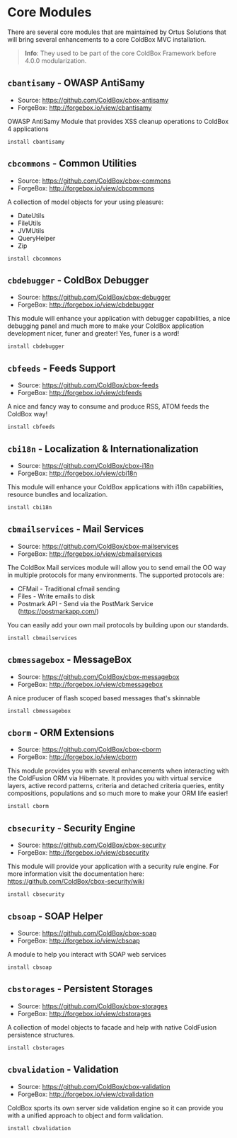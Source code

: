# Core Modules

There are several core modules that are maintained by Ortus Solutions that will bring several enhancements to a core ColdBox MVC installation.  

> **Info**: They used to be part of the core ColdBox Framework before 4.0.0 modularization.

## `cbantisamy` - OWASP AntiSamy
* Source: https://github.com/ColdBox/cbox-antisamy
* ForgeBox: http://forgebox.io/view/cbantisamy

OWASP AntiSamy Module that provides XSS cleanup operations to ColdBox 4 applications

```
install cbantisamy
```

## `cbcommons` - Common Utilities
* Source: https://github.com/ColdBox/cbox-commons
* ForgeBox: http://forgebox.io/view/cbcommons

A collection of model objects for your using pleasure:

* DateUtils
* FileUtils
* JVMUtils
* QueryHelper
* Zip

```
install cbcommons
```

## `cbdebugger` - ColdBox Debugger
* Source: https://github.com/ColdBox/cbox-debugger
* ForgeBox: http://forgebox.io/view/cbdebugger

This module will enhance your application with debugger capabilities, a nice debugging panel and much more to make your ColdBox application development nicer, funer and greater! Yes, funer is a word!

```
install cbdebugger
```

## `cbfeeds` - Feeds Support
* Source: https://github.com/ColdBox/cbox-feeds
* ForgeBox: http://forgebox.io/view/cbfeeds

A nice and fancy way to consume and produce RSS, ATOM feeds the ColdBox way!

```
install cbfeeds
```

## `cbi18n` - Localization & Internationalization
* Source: https://github.com/ColdBox/cbox-i18n
* ForgeBox: http://forgebox.io/view/cbi18n

This module will enhance your ColdBox applications with i18n capabilities, resource bundles and localization.

```
install cbi18n
```

## `cbmailservices` - Mail Services
* Source: https://github.com/ColdBox/cbox-mailservices
* ForgeBox: http://forgebox.io/view/cbmailservices

The ColdBox Mail services module will allow you to send email the OO way in multiple protocols for many environments. The supported protocols are:

* CFMail - Traditional cfmail sending
* Files - Write emails to disk
* Postmark API - Send via the PostMark Service (https://postmarkapp.com/)

You can easily add your own mail protocols by building upon our standards.



```
install cbmailservices
```

## `cbmessagebox` - MessageBox
* Source: https://github.com/ColdBox/cbox-messagebox
* ForgeBox: http://forgebox.io/view/cbmessagebox

A nice producer of flash scoped based messages that's skinnable

```
install cbmessagebox
```

## `cborm` - ORM Extensions
* Source: https://github.com/ColdBox/cbox-cborm
* ForgeBox: http://forgebox.io/view/cborm

This module provides you with several enhancements when interacting with the ColdFusion ORM via Hibernate. It provides you with virtual service layers, active record patterns, criteria and detached criteria queries, entity compositions, populations and so much more to make your ORM life easier!

```
install cborm
```

## `cbsecurity` - Security Engine
* Source: https://github.com/ColdBox/cbox-security
* ForgeBox: http://forgebox.io/view/cbsecurity

This module will provide your application with a security rule engine. For more information visit the documentation here: https://github.com/ColdBox/cbox-security/wiki

```
install cbsecurity
```

## `cbsoap` - SOAP Helper
* Source: https://github.com/ColdBox/cbox-soap
* ForgeBox: http://forgebox.io/view/cbsoap

A module to help you interact with SOAP web services

```
install cbsoap
```

## `cbstorages` - Persistent Storages
* Source: https://github.com/ColdBox/cbox-storages
* ForgeBox: http://forgebox.io/view/cbstorages

A collection of model objects to facade and help with native ColdFusion persistence structures.

```
install cbstorages
```

## `cbvalidation` - Validation
* Source: https://github.com/ColdBox/cbox-validation
* ForgeBox: http://forgebox.io/view/cbvalidation

ColdBox sports its own server side validation engine so it can provide you with a unified approach to object and form validation.

```
install cbvalidation
```

